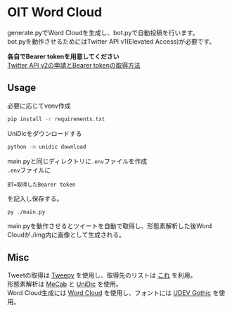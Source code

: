 # OIT Word Cloud

generate.pyでWord Cloudを生成し、bot.pyで自動投稿を行います。  
bot.pyを動作させるためにはTwitter API v1(Elevated Access)が必要です。  

**各自でBearer tokenを用意してください**  
[Twitter API v2の申請とBearer tokenの取得方法](https://wporz.com/twitterapi-apikey-accesstoken/)

## Usage

必要に応じてvenv作成

```bash
pip install -r requirements.txt
```

UniDicをダウンロードする

```bash
python -m unidic download
```

main.pyと同じディレクトリに```.env```ファイルを作成  
```.env```ファイルに  

```text
BT=取得したBearer token
```

を記入し保存する。

```bash
py ./main.py
```

main.pyを動作させるとツイートを自動で取得し、形態素解析した後Word Cloudが./img内に画像として生成される。  

## Misc

Tweetの取得は
[Tweepy](https://github.com/tweepy/tweepy)
を使用し、取得先のリストは
[これ](https://twitter.com/i/lists/1238737475306020865)
を利用。  
形態素解析は
[MeCab](https://github.com/taku910/mecab)
と
[UniDic](https://clrd.ninjal.ac.jp/unidic/)
を使用。  
Word Cloud生成には
[Word Cloud](https://github.com/amueller/word_cloud)
を使用し、フォントには
[UDEV Gothic](https://github.com/yuru7/udev-gothic)
を使用。
